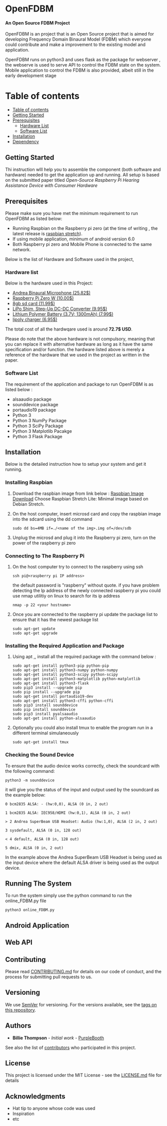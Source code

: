 
# OpenFDBM
#### An Open Source FDBM Project

OpenFDBM is an project that is an Open Source project that is aimed for developing Frequency Domain Binaural Model (FDBM) which everyone could contribute and make a improvement to the existing model and application.

OpenFDBM runs on python3 and uses flask as the package for webserver , the webserve is used to serve API to control the FDBM state on the system.
Mobile application to control the FDBM is also provided, albeit still in the early development stage

Table of contents
=================

<!--ts-->
   * [Table of contents](#table-of-contents)
   * [Getting Started](#getting-started)
   * [Prerequisites](#prerequisites)
      * [Hardware List](#hardware-list)
      * [Software List](#software-list)
   * [Installation](#installation)
   * [Dependency](#dependency)
<!--te-->


## Getting Started

Thi instruction wlll help you to assemble the component (both software and hardware) needed to get the application up and running. All setup is based on the submitted paper titled *Open-Source Raspberry Pi Hearing Assistance Device with Consumer Hardware*

## Prerequisites
Please make sure you have met the minimum requirement to run OpenFDBM as listed below:

- Running Raspbian on the Raspberry pi zero (at the time of writing , the latest release is [raspbian stretch](
https://www.raspberrypi.org/downloads/raspbian/)).
- If using mobile application, minimum of android version 6.0
- Both Raspberry pi zero and Mobile Phone is connected to the same network.

Below is the list of Hardware and Software used in the project,

### Hardware list

Below is the hardware used in this Project:

-   [Andrea Binaural Microphone (25.82$)](https://www.amazon.com/Andrea-Communications-Surround-Recording-SB-205B/dp/B005GAW69M/ref=sr_1_1?ie=UTF8&qid=1526779842&sr=8-1&keywords=andrea+binaural+microphone)
-   [Raspberry Pi Zero W (10.00$)](https://www.adafruit.com/product/3400)
-   [8gb sd card (11.99$)](https://www.amazon.com/SanDisk-MicroSDHC-Standard-Packaging-SDSDQUAN-008G-G4A/dp/B00M55C0VU/ref=sr_1_3?s=electronics&ie=UTF8&qid=1527100932&sr=1-3&keywords=sandisk+micro+sd+card+8gb+class+10)
-   [LiPo Shim, Step-Up DC-DC Converter (9.95$)](https://www.adafruit.com/product/3196)
-   [Lithium Polymer Battery (3.7V; 1300mAh) (7.99$)](https://www.aliexpress.com/item/3-7V-1200mah-902360-Lithium-Polymer-LiPo-Rechargeable-Battery-For-Mp3-MP4-MP5-DVD-PAD-mobile/32295854525.html?spm=a2g0s.9042311.0.0.27424c4dwYLysm)
-   [lipoly charger (6.95$)](https://www.adafruit.com/product/1905)

The total cost of all the hardwqare used is around **72.7$ USD**.

Please do note that the above hardware is not compulsory, meaning that you can replace it with alternative hardware as long as it have the same specification and/or function.
the hardware listed above is merely a reference of the hardware that we used in the project as written in the paper.

### Software List



The requirement of the application and package to run OpenFDBM is as listed below :
-	alsaaudio package
-	sounddevice package
-	portaudio19 package
- Python 3
- Python 3 NumPy Package
- Python 3 SciPy Package
- Python 3 Matplotlib Pacakge
- Python 3 Flask Package

## Installation
Below is the detailed instruction how to setup your system and get it running.

### Installing Raspbian
1. Download the raspbian image from link below :
	[Raspbian Image Download](https://www.raspberrypi.org/downloads/raspbian/)
	Choose Raspbian Stretch Lite:  Minimal image based on Debian Stretch.

2.	On the host computer, insert microsd card and copy the raspbian image into the sdcard using the dd command

	```
    sudo dd bs=4MB if=./<name of the img>.img of=/dev/sdb
    ```
3. Unplug the microsd and plug it into the Raspberry pi zero, turn on the power of the raspberry pi zero

### Connecting to The Raspberry Pi
1. On the host computer  try to connect to the raspberry using ssh
	```
	ssh pi@<raspberry pi IP address>
	```
	the default password is "raspberry" without quote.
	if you have problem detecting the Ip address of the newly connected raspberry pi you could use nmap utilitiy 					on linux to search for its ip address
	```
	nmap -p 22 <your hostname>
2.	Once you are connected to the raspberry pi update the package list to ensure that it has the newest package list
	```
	sudo apt-get update
	sudo apt-get upgrade
	```

### Installing the Required Application and Package
1.	Using apt ,, install all the required package with the command below :
	```
	sudo apt-get install python3-pip python-pip
	sudo apt-get install python3-numpy python-numpy
	sudo apt-get install python3-scipy python-scipy
	sudo apt-get install python3-matplotlib python-matplotlib
	sudo apt-get install python3-flask
	sudo pip3 install --upgrade pip
	sudo pip install --upgrade pip
	sudo apt-get install portaudio19-dev
	sudo apt-get install python3-cffi python-cffi
	sudo pip3 install sounddevice
	sudo pip install sounddevice
	sudo pip3 install pyalsaaudio
	sudo apt-get install python-alsaaudio
	```
2.	Optionally you could also install tmux to enable the program run in a different terminal simulaneously

	```
	sudo apt-get install tmux
	```

### Checking the Sound Device
To ensure that the audio device works correctly, check the soundcard with the following command:
```
python3 -m sounddevice
```
it will give you the status of the input and output used by the soundcard as the example below:
```
0 bcm2835 ALSA: - (hw:0,0), ALSA (0 in, 2 out)

1 bcm2835 ALSA: IEC958/HDMI (hw:0,1), ALSA (0 in, 2 out)

> 2 Andrea SuperBeam USB Headset: Audio (hw:1,0), ALSA (2 in, 2 out)

3 sysdefault, ALSA (0 in, 128 out)

< 4 default, ALSA (0 in, 128 out)

5 dmix, ALSA (0 in, 2 out)
````
In the example above the Andrea SuperBeam USB Headset is being used as the input device where the default ALSA driver is being used as the output device.

## Running The System

To run the system simply use the python command to run the online_FDBM.py file
```
python3 online_FDBM.py
```
## Android Application

## Web API





## Contributing

Please read [CONTRIBUTING.md](https://gist.github.com/PurpleBooth/b24679402957c63ec426) for details on our code of conduct, and the process for submitting pull requests to us.

## Versioning

We use [SemVer](http://semver.org/) for versioning. For the versions available, see the [tags on this repository](https://github.com/your/project/tags).

## Authors

* **Billie Thompson** - *Initial work* - [PurpleBooth](https://github.com/PurpleBooth)

See also the list of [contributors](https://github.com/your/project/contributors) who participated in this project.

## License

This project is licensed under the MIT License - see the [LICENSE.md](LICENSE.md) file for details

## Acknowledgments

* Hat tip to anyone whose code was used
* Inspiration
* etc
